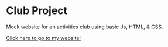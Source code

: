 # Club Project

Mock website for an activities club using basic Js, HTML, & CSS.

[Click here to go to my website!](https://cschairez.github.io/clubProject/build/index.html)
